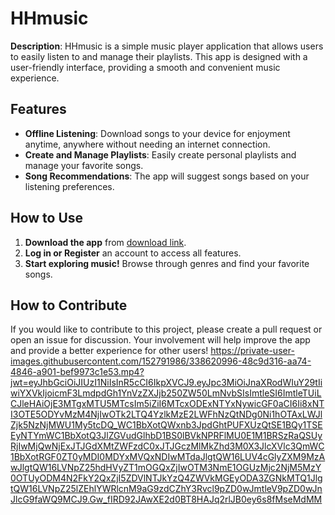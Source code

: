 # HHmusic

**Description**: HHmusic is a simple music player application that allows users to easily listen to and manage their playlists. This app is designed with a user-friendly interface, providing a smooth and convenient music experience.

## Features
- **Offline Listening**: Download songs to your device for enjoyment anytime, anywhere without needing an internet connection.
- **Create and Manage Playlists**: Easily create personal playlists and manage your favorite songs.
- **Song Recommendations**: The app will suggest songs based on your listening preferences.

## How to Use
1. **Download the app** from [download link](#).
2. **Log in or Register** an account to access all features.
3. **Start exploring music!** Browse through genres and find your favorite songs.

## How to Contribute
If you would like to contribute to this project, please create a pull request or open an issue for discussion. Your involvement will help improve the app and provide a better experience for other users!
https://private-user-images.githubusercontent.com/152791986/338620996-48c9d316-aa74-4846-a901-bef9973c1e53.mp4?jwt=eyJhbGciOiJIUzI1NiIsInR5cCI6IkpXVCJ9.eyJpc3MiOiJnaXRodWIuY29tIiwiYXVkIjoicmF3LmdpdGh1YnVzZXJjb250ZW50LmNvbSIsImtleSI6ImtleTUiLCJleHAiOjE3MTgxMTU5MTcsIm5iZiI6MTcxODExNTYxNywicGF0aCI6Ii8xNTI3OTE5ODYvMzM4NjIwOTk2LTQ4YzlkMzE2LWFhNzQtNDg0Ni1hOTAxLWJlZjk5NzNjMWU1My5tcDQ_WC1BbXotQWxnb3JpdGhtPUFXUzQtSE1BQy1TSEEyNTYmWC1BbXotQ3JlZGVudGlhbD1BS0lBVkNPRFlMU0E1M1BRSzRaQSUyRjIwMjQwNjExJTJGdXMtZWFzdC0xJTJGczMlMkZhd3M0X3JlcXVlc3QmWC1BbXotRGF0ZT0yMDI0MDYxMVQxNDIwMTdaJlgtQW16LUV4cGlyZXM9MzAwJlgtQW16LVNpZ25hdHVyZT1mOGQxZjIwOTM3NmE1OGUzMjc2NjM5MzY0OTUyODM4N2FkY2QxZjI5ZDVlNTJkYzQ4ZWVkMGEyODA3ZGNkMTQ1JlgtQW16LVNpZ25lZEhlYWRlcnM9aG9zdCZhY3Rvcl9pZD0wJmtleV9pZD0wJnJlcG9faWQ9MCJ9.Gw_fIRD92JAwXE2d0BT8HAJq2rlJB0ey6s8fMseMdMM
